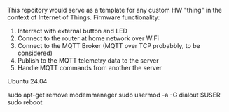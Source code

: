 This repoitory would serve as a template for any custom HW "thing" in the context of Internet of Things.
Firmware functionality:
 1. Interract with external button and LED
 2. Connect to the router at home network over WiFi
 3. Connect to the MQTT Broker (MQTT over TCP probabbly, to be considered)
 4. Publish to the MQTT telemetry data to the server
 5. Handle MQTT commands from another the server


 Ubuntu 24.04

sudo apt-get remove modemmanager
sudo usermod -a -G dialout $USER
sudo reboot

